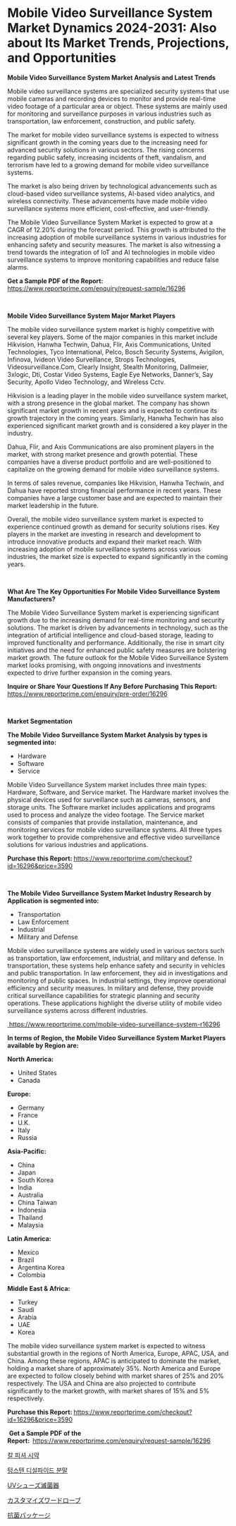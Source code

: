 <p><h1>Mobile Video Surveillance System Market Dynamics 2024-2031: Also about Its Market Trends, Projections, and Opportunities</h1></p><p><strong>Mobile Video Surveillance System Market Analysis and Latest Trends</strong></p>
<p><p>Mobile video surveillance systems are specialized security systems that use mobile cameras and recording devices to monitor and provide real-time video footage of a particular area or object. These systems are mainly used for monitoring and surveillance purposes in various industries such as transportation, law enforcement, construction, and public safety.</p><p>The market for mobile video surveillance systems is expected to witness significant growth in the coming years due to the increasing need for advanced security solutions in various sectors. The rising concerns regarding public safety, increasing incidents of theft, vandalism, and terrorism have led to a growing demand for mobile video surveillance systems.</p><p>The market is also being driven by technological advancements such as cloud-based video surveillance systems, AI-based video analytics, and wireless connectivity. These advancements have made mobile video surveillance systems more efficient, cost-effective, and user-friendly.</p><p>The Mobile Video Surveillance System Market is expected to grow at a CAGR of 12.20% during the forecast period. This growth is attributed to the increasing adoption of mobile surveillance systems in various industries for enhancing safety and security measures. The market is also witnessing a trend towards the integration of IoT and AI technologies in mobile video surveillance systems to improve monitoring capabilities and reduce false alarms.</p></p>
<p><strong>Get a Sample PDF of the Report:&nbsp;</strong> <a href="https://www.reportprime.com/enquiry/request-sample/16296">https://www.reportprime.com/enquiry/request-sample/16296</a></p>
<p>&nbsp;</p>
<p><strong>Mobile Video Surveillance System Major Market Players</strong></p>
<p><p>The mobile video surveillance system market is highly competitive with several key players. Some of the major companies in this market include Hikvision, Hanwha Techwin, Dahua, Flir, Axis Communications, United Technologies, Tyco International, Pelco, Bosch Security Systems, Avigilon, Infinova, Ivideon Video Surveillance, Strops Technologies, Videosurveillance.Com, Clearly Insight, Stealth Monitoring, Dallmeier, 3xlogic, Dti, Costar Video Systems, Eagle Eye Networks, Danner’s, Say Security, Apollo Video Technology, and Wireless Cctv.</p><p>Hikvision is a leading player in the mobile video surveillance system market, with a strong presence in the global market. The company has shown significant market growth in recent years and is expected to continue its growth trajectory in the coming years. Similarly, Hanwha Techwin has also experienced significant market growth and is considered a key player in the industry.</p><p>Dahua, Flir, and Axis Communications are also prominent players in the market, with strong market presence and growth potential. These companies have a diverse product portfolio and are well-positioned to capitalize on the growing demand for mobile video surveillance systems.</p><p>In terms of sales revenue, companies like Hikvision, Hanwha Techwin, and Dahua have reported strong financial performance in recent years. These companies have a large customer base and are expected to maintain their market leadership in the future.</p><p>Overall, the mobile video surveillance system market is expected to experience continued growth as demand for security solutions rises. Key players in the market are investing in research and development to introduce innovative products and expand their market reach. With increasing adoption of mobile surveillance systems across various industries, the market size is expected to expand significantly in the coming years.</p></p>
<p>&nbsp;</p>
<p><strong>What Are The Key Opportunities For Mobile Video Surveillance System Manufacturers?</strong></p>
<p><p>The Mobile Video Surveillance System market is experiencing significant growth due to the increasing demand for real-time monitoring and security solutions. The market is driven by advancements in technology, such as the integration of artificial intelligence and cloud-based storage, leading to improved functionality and performance. Additionally, the rise in smart city initiatives and the need for enhanced public safety measures are bolstering market growth. The future outlook for the Mobile Video Surveillance System market looks promising, with ongoing innovations and investments expected to drive further expansion in the coming years.</p></p>
<p><strong>Inquire or Share Your Questions If Any Before Purchasing This Report:</strong> <a href="https://www.reportprime.com/enquiry/pre-order/16296">https://www.reportprime.com/enquiry/pre-order/16296</a></p>
<p>&nbsp;</p>
<p><strong>Market Segmentation</strong></p>
<p><strong>The Mobile Video Surveillance System Market Analysis by types is segmented into:</strong></p>
<p><ul><li>Hardware</li><li>Software</li><li>Service</li></ul></p>
<p><p>Mobile Video Surveillance System market includes three main types: Hardware, Software, and Service market. The Hardware market involves the physical devices used for surveillance such as cameras, sensors, and storage units. The Software market includes applications and programs used to process and analyze the video footage. The Service market consists of companies that provide installation, maintenance, and monitoring services for mobile video surveillance systems. All three types work together to provide comprehensive and effective video surveillance solutions for various industries and applications.</p></p>
<p><strong>Purchase this Report:&nbsp;</strong><a href="https://www.reportprime.com/checkout?id=16296&price=3590">https://www.reportprime.com/checkout?id=16296&price=3590</a></p>
<p>&nbsp;</p>
<p><strong>The Mobile Video Surveillance System Market Industry Research by Application is segmented into:</strong></p>
<p><ul><li>Transportation</li><li>Law Enforcement</li><li>Industrial</li><li>Military and Defense</li></ul></p>
<p><p>Mobile video surveillance systems are widely used in various sectors such as transportation, law enforcement, industrial, and military and defense. In transportation, these systems help enhance safety and security in vehicles and public transportation. In law enforcement, they aid in investigations and monitoring of public spaces. In industrial settings, they improve operational efficiency and security measures. In military and defense, they provide critical surveillance capabilities for strategic planning and security operations. These applications highlight the diverse utility of mobile video surveillance systems across different industries.</p></p>
<p><a href="https://www.reportprime.com/mobile-video-surveillance-system-r16296">&nbsp;https://www.reportprime.com/mobile-video-surveillance-system-r16296</a></p>
<p><strong>In terms of Region, the Mobile Video Surveillance System Market Players available by Region are:</strong></p>
<p>
    <p> <strong> North America: </strong>
        <ul>
            <li>United States</li>
            <li>Canada</li>
        </ul>
        </p> 
    <p> <strong> Europe: </strong>
        <ul>
            <li>Germany</li>
            <li>France</li>
            <li>U.K.</li>
            <li>Italy</li>
            <li>Russia</li>
        </ul>
        </p> 
    <p> <strong> Asia-Pacific: </strong>
        <ul>
            <li>China</li>
            <li>Japan</li>
            <li>South Korea</li>
            <li>India</li>
            <li>Australia</li>
            <li>China Taiwan</li>
            <li>Indonesia</li>
            <li>Thailand</li>
            <li>Malaysia</li>
        </ul>
        </p> 
    <p> <strong> Latin America: </strong>
        <ul>
            <li>Mexico</li>
            <li>Brazil</li>
            <li>Argentina Korea</li>
            <li>Colombia</li>
        </ul>
        </p> 
    <p> <strong> Middle East & Africa: </strong>
        <ul>
            <li>Turkey</li>
            <li>Saudi</li>
            <li>Arabia</li>
            <li>UAE</li>
            <li>Korea</li>
        </ul>
    </p>
    </p>
<p><p>The mobile video surveillance system market is expected to witness substantial growth in the regions of North America, Europe, APAC, USA, and China. Among these regions, APAC is anticipated to dominate the market, holding a market share of approximately 35%. North America and Europe are expected to follow closely behind with market shares of 25% and 20% respectively. The USA and China are also projected to contribute significantly to the market growth, with market shares of 15% and 5% respectively.</p></p>
<p><strong>Purchase this Report: </strong><a href="https://www.reportprime.com/checkout?id=16296&price=3590">https://www.reportprime.com/checkout?id=16296&price=3590</a></p>
<p>&nbsp;<strong>Get a Sample PDF of the Report:&nbsp;&nbsp;</strong><a href="https://www.reportprime.com/enquiry/request-sample/16296">https://www.reportprime.com/enquiry/request-sample/16296</a></p>
<p><strong></strong></p>
<p><p><a href="https://medium.com/@everettilkinson56562023/%EC%B9%BC-%ED%94%BC%EC%85%94-%EC%8B%9C%EC%95%BD-%EC%8B%9C%EC%9E%A5-%EA%B7%9C%EB%AA%A8-%EB%B0%8F-%EC%8B%9C%EC%9E%A5-%EB%8F%99%ED%96%A5-%EC%99%84%EB%B2%BD%ED%95%9C-%EC%82%B0%EC%97%85-%EA%B0%9C%EC%9A%94-2024%EB%85%84%EB%B6%80%ED%84%B0-2031%EB%85%84%EA%B9%8C%EC%A7%80-cfdf0739fab6">칼 피셔 시약</a></p><p><a href="https://medium.com/@gummibear5656757/%ED%85%85%EC%8A%A4%ED%85%90-%EC%9D%B4%ED%99%A9%ED%99%94%EB%AC%BC-%EB%B6%84%EB%A7%90-%EC%8B%9C%EC%9E%A5-%EC%A0%84%EB%A7%9D-%EC%82%B0%EC%97%85-%EA%B0%9C%EC%9A%94-%EB%B0%8F-%EC%98%88%EC%B8%A1-2024%EB%85%84%EB%B6%80%ED%84%B0-2031%EB%85%84%EA%B9%8C%EC%A7%80-bf497dca0c8b">텅스텐 디설파이드 분말</a></p><p><a href="https://github.com/ppmazlotr77499/Market-Research-Report-List-1/blob/main/164215726246.md">UVシューズ滅菌器</a></p><p><a href="https://medium.com/@marcosoenrt565736/%E3%82%AB%E3%82%B9%E3%82%BF%E3%83%9E%E3%82%A4%E3%82%BA%E3%81%95%E3%82%8C%E3%81%9F%E3%83%AF%E3%83%BC%E3%83%89%E3%83%AD%E3%83%BC%E3%83%96%E5%B8%82%E5%A0%B4-%E3%82%BF%E3%82%A4%E3%83%97-%E3%82%A2%E3%83%97%E3%83%AA%E3%82%B1%E3%83%BC%E3%82%B7%E3%83%A7%E3%83%B3-%E5%9C%B0%E7%90%86%E3%81%AB%E3%82%88%E3%82%8B%E5%8C%85%E6%8B%AC%E7%9A%84%E8%A9%95%E4%BE%A1-73ef95f34315">カスタマイズワードローブ</a></p><p><a href="https://medium.com/@desekay3566/%E6%8A%97%E8%8F%8C%E5%8C%85%E8%A3%85%E5%B8%82%E5%A0%B4%E5%B1%95%E6%9C%9B-%E6%A5%AD%E7%95%8C%E6%A6%82%E8%A6%81%E3%81%A8%E4%BA%88%E6%B8%AC-2024%E5%B9%B4%E3%81%8B%E3%82%892031%E5%B9%B4-3f5ec4944fff">抗菌パッケージ</a></p></p>